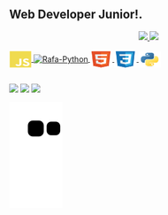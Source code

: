 ## Web Developer Junior!.
<div align="center">
  <a href="https://github.com/dairongranada">
  <img height="180em"   src="https://github-readme-stats.vercel.app/api?username=dairongranada&show_icons=true&theme=dark&include_all_commits=true&count_private=true"/>
  <img height="170em"  src="https://github-readme-stats.vercel.app/api/top-langs/?username=dairongranada&layout=compact&langs_count=7&theme=dark"/>
</div>
  
  
<div style="display: inline_block"><br>
  <img align="center" alt="java" height="30" width="40" src="https://raw.githubusercontent.com/devicons/devicon/master/icons/javascript/javascript-plain.svg">
  <img align="center" alt="Rafa-Python" height="30" width="40" src="https://cdn.jsdelivr.net/gh/devicons/devicon/icons/java/java-original.svg" >
  <img align="center" alt="Rafa-HTML" height="30" width="40" src="https://raw.githubusercontent.com/devicons/devicon/master/icons/html5/html5-original.svg">
  <img align="center" alt="Rafa-CSS" height="30" width="40" src="https://raw.githubusercontent.com/devicons/devicon/master/icons/css3/css3-original.svg">
  <img align="center" alt="Rafa-Python" height="30" width="40" src="https://raw.githubusercontent.com/devicons/devicon/master/icons/python/python-original.svg">
</div>
  
 ##
  
 <div> 
  <a href = "https://www.facebook.com/DAIRON.CG/"><img src="https://img.shields.io/badge/Facebook-1877F2?style=for-the-badge&logo=facebook&logoColor=white"   ></a>
  <a href="https://instagram.com/dairongranadaa" target="_blank"><img src="https://img.shields.io/badge/-Instagram-%23E4405F?style=for-the-badge&logo=instagram&logoColor=white" target="_blank"></a>
 <a href = "mailto:dairongranada21@gmail.com"><img src="https://img.shields.io/badge/-Gmail-%23333?style=for-the-badge&logo=gmail&logoColor=white" target="_blank"></a>
   
   ![Snake animation](https://github.com/dairongranada/dairongranada/blob/output/github-contribution-grid-snake.svg)
</div>
  
  
